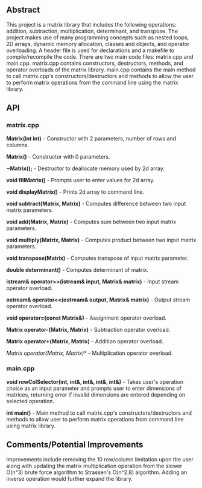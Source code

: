 ## Abstract

This project is a matrix library that includes the following operations: addition, subtraction, multiplication, determinant, and transpose. The project makes use of many programming concepts such as nested loops, 2D arrays, dynamic memory allocation, classes and objects, and operator overloading. A header file is used for declarations and a makefile to compile/recompile the code. There are two main code files: matrix.cpp and main.cpp.  matrix.cpp contains constructors, destructors, methods, and operator overloads of the matrix library. main.cpp contains the main method to call matrix.cpp's constructors/destructors and methods to allow the user to perform matrix operations from the command line using the matrix library.

## API

### matrix.cpp

**Matrix(int int)** - Constructor with 2 parameters, number of rows and columns.

**Matrix()** - Constructor with 0 parameters.

**~Matrix();** - Destructor to deallocate memory used by 2d array.

**void fillMatrix()** - Prompts user to enter values for 2d array.

**void displayMatrix()** - Prints 2d array to command line.

**void subtract(Matrix, Matrix)** - Computes difference between two input matrix parameters.

**void add(Matrix, Matrix)** - Computes sum between two input matrix parameters.

**void multiply(Matrix, Matrix)** - Computes product between two input matrix parameters.

**void transpose(Matrix)** - Computes transpose of input matrix parameter.

**double determinant()** - Computes determinant of matrix.

**istream& operator>>(istream& input, Matrix& matrix)** - Input stream operator overload.

**ostream& operator<<(ostream& output,  Matrix& matrix)** - Output stream operator overload.

**void operator=(const Matrix&)** - Assignment operator overload.

**Matrix operator-(Matrix, Matrix)** - Subtraction operator overload.

**Matrix operator+(Matrix, Matrix)** - Addition operator overload.

**Matrix operator*(Matrix, Matrix)** - Multiplication operator overload.

### main.cpp

**void rowColSelector(int, int&, int&, int&, int&)** - Takes user's operation choice as an input parameter and prompts user to enter dimensions of matrices, returning error if invalid dimensions are entered depending on selected operation.

**int main()** - Main method to call matrix.cpp's constructors/destructors and methods to allow user to perform matrix operations from command line using matrix library.

## Comments/Potential Improvements

Improvements include removing the 10 row/column limitation upon the user along with updating the matrix multiplication operation from the slower O(n^3) brute force algorithm to Strassen's O(n^2.8) algorithm. Adding an inverse operation would further expand the library.
